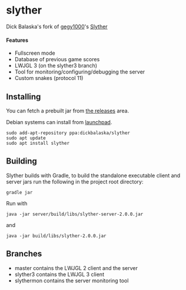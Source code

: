 # slyther

Dick Balaska's fork of [gegy1000](https://github.com/gegy1000)'s [Slyther](https://github.com/gegy1000/Slyther)
#### Features
* Fullscreen mode
* Database of previous game scores
* LWJGL 3 (on the slyther3 branch)
* Tool for monitoring/configuring/debugging the server
* Custom snakes (protocol 11)

## Installing

You can fetch a prebuilt jar from [the releases](https://github.com/dickbalaska/slyther/releases) area.

Debian systems can install from [launchpad](https://launchpad.net/~dickbalaska/+archive/ubuntu/slyther).

	sudo add-apt-repository ppa:dickbalaska/slyther
	sudo apt update
	sudo apt install slyther

## Building

Slyther builds with Gradle, to build the standalone executable client and server jars run the following in the project root directory:

    gradle jar

Run with

	java -jar server/build/libs/slyther-server-2.0.0.jar

and

	java -jar build/libs/slyther-2.0.0.jar

## Branches
* master contains the LWJGL 2 client and the server
* slyther3 contains the LWJGL 3 client
* slythermon contains the server monitoring tool
